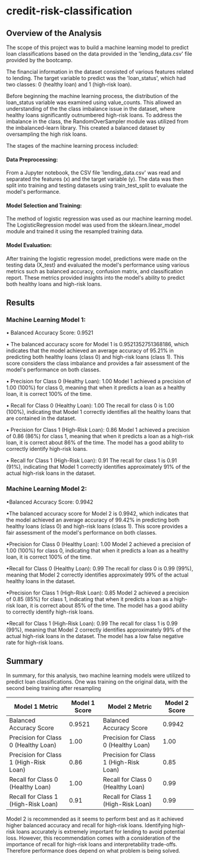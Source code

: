 # credit-risk-classification


## Overview of the Analysis

The scope of this project was to build a machine learning model to predict loan classifications based on the data provided in the 'lending_data.csv' file provided by the bootcamp. 

The financial information in the dataset consisted of various features related to lending. The target variable to predict was the 'loan_status', which had two classes: 0 (healthy loan) and 1 (high-risk loan).

Before beginning the machine learning process, the distribution of the loan_status variable was examined using value_counts. This allowed an understanding of the the class imbalance issue in the dataset, where healthy loans significantly outnumbered high-risk loans. To address the imbalance in the class, the RandomOverSampler module was utilized from the imbalanced-learn library. This created a balanced dataset by oversampling the high risk loans.

The stages of the machine learning process included:

#### Data Preprocessing: 
From a Jupyter notebook, the CSV file 'lending_data.csv' was read and separated the features (x) and the target variable (y). The data was then split into training and testing datasets using train_test_split to evaluate the model's performance.

#### Model Selection and Training: 
The method of logistic regression was used as our machine learning model. The LogisticRegression model was used from the sklearn.linear_model module and trained it using the resampled training data.

#### Model Evaluation: 
After training the logistic regression model, predictions were made on the testing data (X_test) and evaluated the model's performance using various metrics such as balanced accuracy, confusion matrix, and classification report. These metrics provided insights into the model's ability to predict both healthy loans and high-risk loans.

## Results

### Machine Learning Model 1:

• Balanced Accuracy Score: 0.9521

• The balanced accuracy score for Model 1 is 0.9521352751368186, which indicates that the model achieved an average accuracy of 95.21% in predicting both healthy loans (class 0) and high-risk loans (class 1). This score considers the class imbalance and provides a fair assessment of the model's performance on both classes.

• Precision for Class 0 (Healthy Loan): 1.00
Model 1 achieved a precision of 1.00 (100%) for class 0, meaning that when it predicts a loan as a healthy loan, it is correct 100% of the time.

• Recall for Class 0 (Healthy Loan): 1.00
The recall for class 0 is 1.00 (100%), indicating that Model 1 correctly identifies all the healthy loans that are contained in the dataset. 

• Precision for Class 1 (High-Risk Loan): 0.86
Model 1 achieved a precision of 0.86 (86%) for class 1, meaning that when it predicts a loan as a high-risk loan, it is correct about 86% of the time. The model has a good ability to correctly identify high-risk loans.

• Recall for Class 1 (High-Risk Loan): 0.91
The recall for class 1 is 0.91 (91%), indicating that Model 1 correctly identifies approximately 91% of the actual high-risk loans in the dataset. 


### Machine Learning Model 2:

•Balanced Accuracy Score: 0.9942

•The balanced accuracy score for Model 2 is 0.9942, which indicates that the model achieved an average accuracy of 99.42% in predicting both healthy loans (class 0) and high-risk loans (class 1). This score provides a fair assessment of the model's performance on both classes.

•Precision for Class 0 (Healthy Loan): 1.00
Model 2 achieved a precision of 1.00 (100%) for class 0, indicating that when it predicts a loan as a healthy loan, it is correct 100% of the time. 

•Recall for Class 0 (Healthy Loan): 0.99
The recall for class 0 is 0.99 (99%), meaning that Model 2 correctly identifies approximately 99% of the actual healthy loans in the dataset. 

•Precision for Class 1 (High-Risk Loan): 0.85
Model 2 achieved a precision of 0.85 (85%) for class 1, indicating that when it predicts a loan as a high-risk loan, it is correct about 85% of the time. The model has a good ability to correctly identify high-risk loans.

•Recall for Class 1 (High-Risk Loan): 0.99
The recall for class 1 is 0.99 (99%), meaning that Model 2 correctly identifies approximately 99% of the actual high-risk loans in the dataset. The model has a low false negative rate for high-risk loans.

## Summary

In summary, for this analysis, two machine learning models were utilized to predict loan classifications. One was training on the original data, with the second being training after resampling

| Model 1 Metric                   | Model 1 Score | Model 2 Metric                   | Model 2 Score |
|--------------------------------- |-------------- |--------------------------------- |-------------- |
| Balanced Accuracy Score          | 0.9521        | Balanced Accuracy Score          | 0.9942        |
| Precision for Class 0 (Healthy Loan) | 1.00       | Precision for Class 0 (Healthy Loan) | 1.00       |
| Precision for Class 1 (High-Risk Loan) | 0.86    | Precision for Class 1 (High-Risk Loan) | 0.85    |
| Recall for Class 0 (Healthy Loan) | 1.00          | Recall for Class 0 (Healthy Loan) | 0.99          |
| Recall for Class 1 (High-Risk Loan) | 0.91       | Recall for Class 1 (High-Risk Loan) | 0.99       |


Model 2 is recommended as it seems to perform best and as it achieved higher balanced accuracy and recall for high-risk loans. Identifying high-risk loans accurately is extremely important for lending to avoid potential loss. However, this recommendation comes with a consideration of the importance of recall for high-risk loans and interpretability trade-offs. Therefore performance does depend on what problem is being solved.

